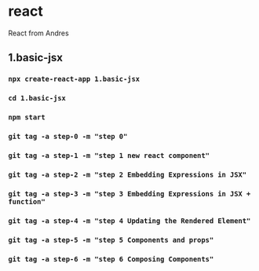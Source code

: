 # react
React from Andres
## 1.basic-jsx
### `npx create-react-app 1.basic-jsx`
### `cd 1.basic-jsx`
### `npm start`

### `git tag -a step-0 -m "step 0"`
### `git tag -a step-1 -m "step 1 new react component"`
### `git tag -a step-2 -m "step 2 Embedding Expressions in JSX"`
### `git tag -a step-3 -m "step 3 Embedding Expressions in JSX + function"`
### `git tag -a step-4 -m "step 4 Updating the Rendered Element"`
### `git tag -a step-5 -m "step 5 Components and props"`
### `git tag -a step-6 -m "step 6 Composing Components"`